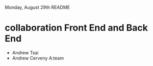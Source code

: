 Monday, August 29th README
# collaboration Front End and Back End
- Andrew Tsai
- Andrew Cerveny
A:team
